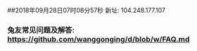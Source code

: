 ##2018年09月28日07时08分57秒 新址: 104.248.177.107
### 兔友常见问题及解答: https://github.com/wanggonging/d/blob/w/FAQ.md
